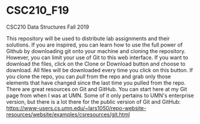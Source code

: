 # CSC210_F19
CSC210 Data Structures Fall 2019

This repository will be used to distribute lab assignments and their solutions. If you are inspired, you can learn how to use the full power of Github by downloading git onto your machine and cloning the repository. However, you can limit your use of Git to this web interface. If you want to download the files, click on the Clone or Download button and choose to download. All files will be downloaded every time you click on this button. If you clone the repo, you can _pull_ from the repo and grab only those elements that have changed since the last time you pulled from the repo. There are great resources on Git and GitHub. You can start here at my Git page from when I was at UMN. Some of it only pertains to UMN's enterprise version, but there is a lot there for the public version of Git and GitHub: https://www-users.cs.umn.edu/~lars1050/repo-website-resources/website/examples/csresources/git.html


